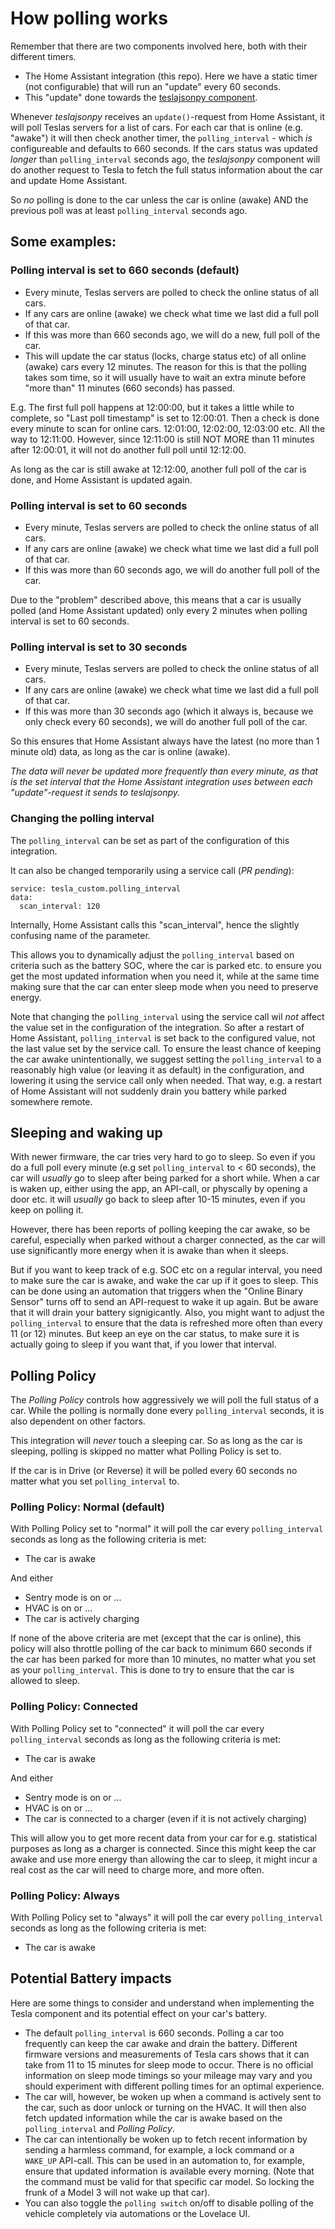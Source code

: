 # How polling works

Remember that there are two components involved here, both with their different timers.

- The Home Assistant integration (this repo). Here we have a static timer (not configurable) that will run an "update" every 60 seconds.
- This "update" done towards the [teslajsonpy component](https://github.com/zabuldon/teslajsonpy).

Whenever _teslajsonpy_ receives an `update()`-request from Home Assistant, it will poll Teslas servers for a list of cars.
For each car that is online (e.g. "awake") it will then check another timer, the `polling_interval` - which _is_ configureable and defaults to 660 seconds.
If the cars status was updated _longer_ than `polling_interval` seconds ago, the _teslajsonpy_ component will do another request to Tesla to fetch the full status information about the car and update Home Assistant.

So _no_ polling is done to the car unless the car is online (awake) AND the previous poll was at least `polling_interval` seconds ago.

## Some examples:

### Polling interval is set to 660 seconds (default)

- Every minute, Teslas servers are polled to check the online status of all cars.
- If any cars are online (awake) we check what time we last did a full poll of that car.
- If this was more than 660 seconds ago, we will do a new, full poll of the car.
- This will update the car status (locks, charge status etc) of all online (awake) cars every 12 minutes. The reason for this is that the polling takes som time, so it will usually have to wait an extra minute before "more than" 11 minutes (660 seconds) has passed.

E.g. The first full poll happens at 12:00:00, but it takes a little while to complete, so "Last poll timestamp" is set to 12:00:01. Then a check is done every minute to scan for online cars. 12:01:00, 12:02:00, 12:03:00 etc. All the way to 12:11:00. However, since 12:11:00 is still NOT MORE than 11 minutes after 12:00:01, it will not do another full poll until 12:12:00.

As long as the car is still awake at 12:12:00, another full poll of the car is done, and Home Assistant is updated again.

### Polling interval is set to 60 seconds

- Every minute, Teslas servers are polled to check the online status of all cars.
- If any cars are online (awake) we check what time we last did a full poll of that car.
- If this was more than 60 seconds ago, we will do another full poll of the car.

Due to the "problem" described above, this means that a car is usually polled (and Home Assistant updated) only every 2 minutes when polling interval is set to 60 seconds.

### Polling interval is set to 30 seconds

- Every minute, Teslas servers are polled to check the online status of all cars.
- If any cars are online (awake) we check what time we last did a full poll of that car.
- If this was more than 30 seconds ago (which it always is, because we only check every 60 seconds), we will do another full poll of the car.

So this ensures that Home Assistant always have the latest (no more than 1 minute old) data, as long as the car is online (awake).

_The data will never be updated more frequently than every minute, as that is the set interval that the Home Assistant integration uses between each "update"-request it sends to teslajsonpy._


### Changing the polling interval

The `polling_interval` can be set as part of the configuration of this integration.

It can also be changed temporarily using a service call (_PR pending_):

```
service: tesla_custom.polling_interval
data:
  scan_interval: 120
```

Internally, Home Assistant calls this "scan_interval", hence the slightly confusing name of the parameter.

This allows you to dynamically adjust the `polling_interval` based on criteria such as the battery SOC, where the car is parked etc. to ensure you get the most updated information when you need it, while at the same time making sure that the car can enter sleep mode when you need to preserve energy.

Note that changing the `polling_interval` using the service call wil _not_ affect the value set in the configuration of the integration.  So after a restart of Home Assistant, `polling_interval` is set back to the configured value, not the last value set by the service call.  To ensure the least chance of keeping the car awake unintentionally, we suggest setting the `polling_interval` to a reasonably high value (or leaving it as default) in the configuration, and lowering it using the service call only when needed.  That way, e.g. a restart of Home Assistant will not suddenly drain you battery while parked somewhere remote.

## Sleeping and waking up

With newer firmware, the car tries very hard to go to sleep. So even if you do a full poll every minute (e.g set `polling_interval` to < 60 seconds), the car will _usually_ go to sleep after being parked for a short while. When a car is waken up, either using the app, an API-call, or physcally by opening a door etc. it will _usually_ go back to sleep after 10-15 minutes, even if you keep on polling it.

However, there has been reports of polling keeping the car awake, so be careful, especially when parked without a charger connected, as the car will use significantly more energy when it is awake than when it sleeps.

But if you want to keep track of e.g. SOC etc on a regular interval, you need to make sure the car is awake, and wake the car up if it goes to sleep. This can be done using an automation that triggers when the "Online Binary Sensor" turns off to send an API-request to wake it up again. But be aware that it will drain your battery signigicantly.
Also, you might want to adjust the `polling_interval` to ensure that the data is refreshed more often than every 11 (or 12) minutes. But keep an eye on the car status, to make sure it is actually going to sleep if you want that, if you lower that interval.

## Polling Policy

The _Polling Policy_ controls how aggressively we will poll the full status of a car. While the polling is normally done every `polling_interval` seconds, it is also dependent on other factors.

This integration will _never_ touch a sleeping car. So as long as the car is sleeping, polling is skipped no matter what Polling Policy is set to.

If the car is in Drive (or Reverse) it will be polled every 60 seconds no matter what you set `polling_interval` to.

### Polling Policy: Normal (default)

With Polling Policy set to "normal" it will poll the car every `polling_interval` seconds as long as the following criteria is met:

- The car is awake
  
And either

- Sentry mode is on or ...
- HVAC is on or ...
- The car is actively charging

If none of the above criteria are met (except that the car is online), this policy will also throttle polling of the car back to minimum 660 seconds if the car has been parked for more than 10 minutes, no matter what you set as your `polling_interval`. This is done to try to ensure that the car is allowed to sleep.

### Polling Policy: Connected

With Polling Policy set to "connected" it will poll the car every `polling_interval` seconds as long as the following criteria is met:

- The car is awake

And either

- Sentry mode is on or ...
- HVAC is on or ...
- The car is connected to a charger (even if it is not actively charging)

This will allow you to get more recent data from your car for e.g. statistical purposes as long as a charger is connected.  Since this might keep the car awake and use more energy than allowing the car to sleep, it might incur a real cost as the car will need to charge more, and more often. 

### Polling Policy: Always

With Polling Policy set to "always" it will poll the car every `polling_interval` seconds as long as the following criteria is met:

- The car is awake

## Potential Battery impacts

Here are some things to consider and understand when implementing the Tesla component and its potential effect on your car's battery.

- The default `polling_interval` is 660 seconds. Polling a car too frequently can keep the car awake and drain the battery. Different firmware versions and measurements of Tesla cars shows that it can take from 11 to 15 minutes for sleep mode to occur. There is no official information on sleep mode timings so your mileage may vary and you should experiment with different polling times for an optimal experience.
- The car will, however, be woken up when a command is actively sent to the car, such as door unlock or turning on the HVAC. It will then also fetch updated information while the car is awake based on the `polling_interval` and _Polling Policy_.
- The car can intentionally be woken up to fetch recent information by sending a harmless command, for example, a lock command or a `WAKE_UP` API-call. This can be used in an automation to, for example, ensure that updated information is available every morning. (Note that the command must be valid for that specific car model. So locking the frunk of a Model 3 will not wake up that car).
- You can also toggle the `polling switch` on/off to disable polling of the vehicle completely via automations or the Lovelace UI.
